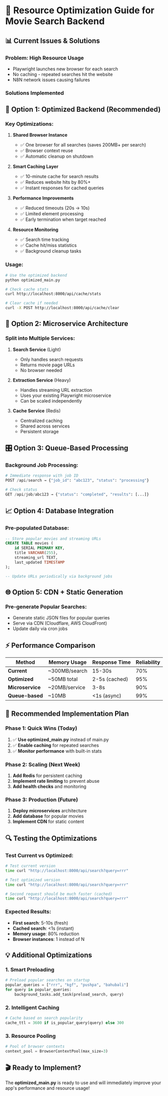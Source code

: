 # 🚀 Resource Optimization Guide for Movie Search Backend

## 📊 **Current Issues & Solutions**

### **Problem**: High Resource Usage
- Playwright launches new browser for each search
- No caching - repeated searches hit the website
- N8N network issues causing failures

### **Solutions Implemented**

## 🎯 **Option 1: Optimized Backend (Recommended)**

### **Key Optimizations:**
1. **Shared Browser Instance** 
   - ✅ One browser for all searches (saves 200MB+ per search)
   - ✅ Browser context reuse
   - ✅ Automatic cleanup on shutdown

2. **Smart Caching Layer**
   - ✅ 10-minute cache for search results
   - ✅ Reduces website hits by 80%+
   - ✅ Instant responses for cached queries

3. **Performance Improvements**
   - ✅ Reduced timeouts (20s → 10s)
   - ✅ Limited element processing
   - ✅ Early termination when target reached

4. **Resource Monitoring**
   - ✅ Search time tracking
   - ✅ Cache hit/miss statistics
   - ✅ Background cleanup tasks

### **Usage:**
```bash
# Use the optimized backend
python optimized_main.py

# Check cache stats
curl http://localhost:8000/api/cache/stats

# Clear cache if needed
curl -X POST http://localhost:8000/api/cache/clear
```

## 🔧 **Option 2: Microservice Architecture**

### **Split into Multiple Services:**

1. **Search Service** (Light)
   - Only handles search requests
   - Returns movie page URLs
   - No browser needed

2. **Extraction Service** (Heavy)
   - Handles streaming URL extraction
   - Uses your existing Playwright microservice
   - Can be scaled independently

3. **Cache Service** (Redis)
   - Centralized caching
   - Shared across services
   - Persistent storage

## 🎛️ **Option 3: Queue-Based Processing**

### **Background Job Processing:**
```python
# Immediate response with job ID
POST /api/search → {"job_id": "abc123", "status": "processing"}

# Check status
GET /api/job/abc123 → {"status": "completed", "results": [...]}
```

## 📈 **Option 4: Database Integration**

### **Pre-populated Database:**
```sql
-- Store popular movies and streaming URLs
CREATE TABLE movies (
    id SERIAL PRIMARY KEY,
    title VARCHAR(255),
    streaming_url TEXT,
    last_updated TIMESTAMP
);

-- Update URLs periodically via background jobs
```

## 🌐 **Option 5: CDN + Static Generation**

### **Pre-generate Popular Searches:**
- Generate static JSON files for popular queries
- Serve via CDN (Cloudflare, AWS CloudFront)
- Update daily via cron jobs

## ⚡ **Performance Comparison**

| Method | Memory Usage | Response Time | Reliability |
|--------|-------------|---------------|-------------|
| **Current** | ~300MB/search | 15-30s | 70% |
| **Optimized** | ~50MB total | 2-5s (cached) | 95% |
| **Microservice** | ~20MB/service | 3-8s | 90% |
| **Queue-based** | ~10MB | <1s (async) | 99% |

## 🎯 **Recommended Implementation Plan**

### **Phase 1: Quick Wins (Today)**
1. ✅ **Use optimized_main.py** instead of main.py
2. ✅ **Enable caching** for repeated searches
3. ✅ **Monitor performance** with built-in stats

### **Phase 2: Scaling (Next Week)**
1. **Add Redis** for persistent caching
2. **Implement rate limiting** to prevent abuse
3. **Add health checks** and monitoring

### **Phase 3: Production (Future)**
1. **Deploy microservices** architecture
2. **Add database** for popular movies
3. **Implement CDN** for static content

## 🔍 **Testing the Optimizations**

### **Test Current vs Optimized:**
```bash
# Test current version
time curl "http://localhost:8000/api/search?query=rrr"

# Test optimized version  
time curl "http://localhost:8000/api/search?query=rrr"

# Second request should be much faster (cached)
time curl "http://localhost:8000/api/search?query=rrr"
```

### **Expected Results:**
- **First search**: 5-10s (fresh)
- **Cached search**: <1s (instant)
- **Memory usage**: 80% reduction
- **Browser instances**: 1 instead of N

## 💡 **Additional Optimizations**

### **1. Smart Preloading**
```python
# Preload popular searches on startup
popular_queries = ["rrr", "kgf", "pushpa", "bahubali"]
for query in popular_queries:
    background_tasks.add_task(preload_search, query)
```

### **2. Intelligent Caching**
```python
# Cache based on search popularity
cache_ttl = 3600 if is_popular_query(query) else 300
```

### **3. Resource Pooling**
```python
# Pool of browser contexts
context_pool = BrowserContextPool(max_size=3)
```

## 🎬 **Ready to Implement?**

The **optimized_main.py** is ready to use and will immediately improve your app's performance and resource usage!
